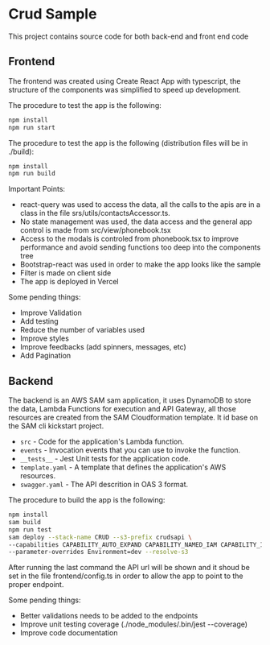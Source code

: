 # Crud Sample

This project contains source code for both back-end and front end code 

## Frontend

The frontend was created using Create React App with typescript, the structure of the components was simplified to speed up development.

The procedure to test the app is the following:
```bash
npm install
npm run start
```

The procedure to test the app is the following (distribution files will be in ./build):
```bash
npm install
npm run build
```

Important Points:
- react-query was used to access the data, all the calls to the apis are in a class in the file  srs/utils/contactsAccessor.ts.
- No state management was used, the data access and the general app control is made from src/view/phonebook.tsx 
- Access to the modals is controled from phonebook.tsx to improve performance and avoid sending functions too deep into the components tree
- Bootstrap-react was used in order to make the app looks like the sample
- Filter is made on client side
- The app is deployed in Vercel

Some pending things:
- Improve Validation
- Add testing
- Reduce the number of variables used
- Improve styles 
- Improve feedbacks (add spinners, messages, etc)
- Add Pagination


## Backend


The backend is an AWS SAM sam application, it uses DynamoDB to store the data, Lambda Functions for execution and API Gateway, all those resources are created from the SAM Cloudformation template. It id base on the SAM cli kickstart project.

- `src` - Code for the application's Lambda function.
- `events` - Invocation events that you can use to invoke the function.
- `__tests__` - Jest Unit tests for the application code. 
- `template.yaml` - A template that defines the application's AWS resources.
- `swagger.yaml` - The API descrition in OAS 3 format.

The procedure to build the app is the following:
```bash
npm install
sam build
npm run test
sam deploy --stack-name CRUD --s3-prefix crudsapi \ 
--capabilities CAPABILITY_AUTO_EXPAND CAPABILITY_NAMED_IAM CAPABILITY_IAM \
--parameter-overrides Environment=dev --resolve-s3
```

After running the last command the API url will be shown and it shoud be set in the file frontend/config.ts in order to allow the app to point to the proper endpoint.

Some pending things:
- Better validations needs to be added to the endpoints
- Improve unit testing coverage (./node_modules/.bin/jest --coverage)
- Improve code documentation